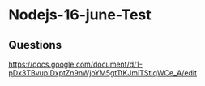 # Nodejs-16-june-Test

## Questions 
https://docs.google.com/document/d/1-pDx3TBvupIDxptZn9nWjoYM5gtTtKJmiTStIqWCe_A/edit
